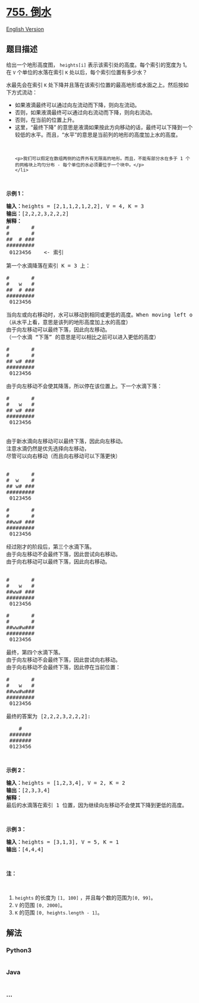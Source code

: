 # [755. 倒水](https://leetcode-cn.com/problems/pour-water)

[English Version](https://github.com/yanglr/leetcode-ac/blob/master/assets/0700-0799/0755.Pour%20Water/README_EN.md)

## 题目描述

<!-- 这里写题目描述 -->

<p>给出一个地形高度图， <code>heights[i]</code> 表示该索引处的高度。每个索引的宽度为 1。在 <code>V</code> 个单位的水落在索引 <code>K</code> 处以后，每个索引位置有多少水？</p>

<p>水最先会在索引 <code>K</code> 处下降并且落在该索引位置的最高地形或水面之上。然后按如下方式流动：</p>

<ul>
	<li>如果液滴最终可以通过向左流动而下降，则向左流动。</li>
	<li>否则，如果液滴最终可以通过向右流动而下降，则向右流动。</li>
	<li>否则，在当前的位置上升。</li>
	<li>这里，&ldquo;最终下降&rdquo; 的意思是液滴如果按此方向移动的话，最终可以下降到一个较低的水平。而且，&ldquo;水平&rdquo;的意思是当前列的地形的高度加上水的高度。
	<p>&nbsp;</p>

	<p>我们可以假定在数组两侧的边界外有无限高的地形。而且，不能有部分水在多于 1 个的网格块上均匀分布 - 每个单位的水必须要位于一个块中。</p>
	</li>
</ul>

<p>&nbsp;</p>

<p><strong>示例 1：</strong></p>

<pre><strong>输入：</strong>heights = [2,1,1,2,1,2,2], V = 4, K = 3
<strong>输出：</strong>[2,2,2,3,2,2,2]
<strong>解释：</strong>
#       #
#       #
##  # ###
#########
 0123456    &lt;- 索引

第一个水滴降落在索引 K = 3 上：

#       #
#   w   #
##  # ###
#########
 0123456    

当向左或向右移动时，水可以移动到相同或更低的高度。When moving left or right, the water can only move to the same level or a lower level.
（从水平上看，意思是该列的地形高度加上水的高度）
由于向左移动可以最终下落，因此向左移动。
（一个水滴 &ldquo;下落&rdquo; 的意思是可以相比之前可以进入更低的高度）

#       #
#       #
## w# ###
#########
 0123456    

由于向左移动不会使其降落，所以停在该位置上。下一个水滴下落：

#       #
#   w   #
## w# ###
#########
 0123456  


由于新水滴向左移动可以最终下落，因此向左移动。
注意水滴仍然是优先选择向左移动，
尽管可以向右移动（而且向右移动可以下落更快）


#       #
#  w    #
## w# ###
#########
 0123456  

#       #
#       #
##ww# ###
#########
 0123456  

经过刚才的阶段后，第三个水滴下落。
由于向左移动不会最终下落，因此尝试向右移动。
由于向右移动可以最终下落，因此向右移动。


#       #
#   w   #
##ww# ###
#########
 0123456  

#       #
#       #
##ww#w###
#########
 0123456  

最终，第四个水滴下落。
由于向左移动不会最终下落，因此尝试向右移动。
由于向右移动不会最终下落，因此停在当前位置：

#       #
#   w   #
##ww#w###
#########
 0123456  

最终的答案为 [2,2,2,3,2,2,2]:

    #    
 ####### 
 ####### 
 0123456 
</pre>

<p>&nbsp;</p>

<p><strong>示例 2：</strong></p>

<pre><strong>输入：</strong>heights = [1,2,3,4], V = 2, K = 2
<strong>输出：</strong>[2,3,3,4]
<strong>解释：</strong>
最后的水滴落在索引 1 位置，因为继续向左移动不会使其下降到更低的高度。
</pre>

<p>&nbsp;</p>

<p><strong>示例 3：</strong></p>

<pre><strong>输入：</strong>heights = [3,1,3], V = 5, K = 1
<strong>输出：</strong>[4,4,4]
</pre>

<p>&nbsp;</p>

<p><strong>注：</strong></p>

<p>&nbsp;</p>

<ol>
	<li><code>heights</code> 的长度为&nbsp;<code>[1, 100]</code>&nbsp;，并且每个数的范围为<code>[0, 99]</code>。</li>
	<li><code>V</code> 的范围&nbsp;<code>[0, 2000]</code>。</li>
	<li><code>K</code>&nbsp;的范围&nbsp;<code>[0, heights.length - 1]</code>。</li>
</ol>


## 解法

<!-- 这里可写通用的实现逻辑 -->

<!-- tabs:start -->

### **Python3**

<!-- 这里可写当前语言的特殊实现逻辑 -->

```python

```

### **Java**

<!-- 这里可写当前语言的特殊实现逻辑 -->

```java

```

### **...**

```

```

<!-- tabs:end -->
